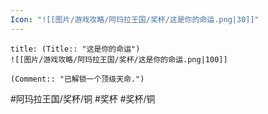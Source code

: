 ```yaml
---
Icon: "![[图片/游戏攻略/阿玛拉王国/奖杯/这是你的命运.png|30]]"
---
```

```ad-common-bronze-trophy
title: (Title:: "这是你的命运")
![[图片/游戏攻略/阿玛拉王国/奖杯/这是你的命运.png|100]]

(Comment:: "已解锁一个顶级天命.")
```

#阿玛拉王国/奖杯/铜 #奖杯 #奖杯/铜
